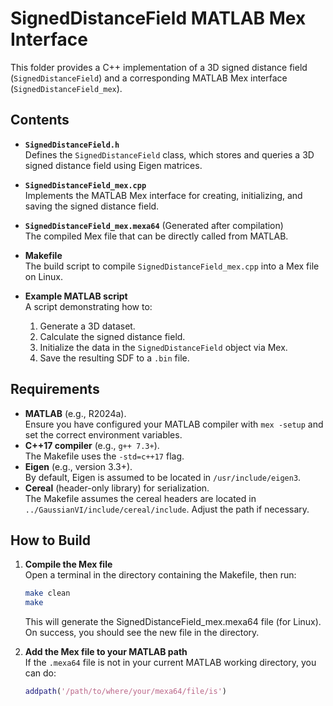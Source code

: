 # SignedDistanceField MATLAB Mex Interface

This folder provides a C++ implementation of a 3D signed distance field (`SignedDistanceField`) and a corresponding MATLAB Mex interface (`SignedDistanceField_mex`).

## Contents

- **`SignedDistanceField.h`**  
  Defines the `SignedDistanceField` class, which stores and queries a 3D signed distance field using Eigen matrices.

- **`SignedDistanceField_mex.cpp`**  
  Implements the MATLAB Mex interface for creating, initializing, and saving the signed distance field.

- **`SignedDistanceField_mex.mexa64`** (Generated after compilation)  
  The compiled Mex file that can be directly called from MATLAB.

- **Makefile**  
  The build script to compile `SignedDistanceField_mex.cpp` into a Mex file on Linux.

- **Example MATLAB script**  
  A script demonstrating how to:
  1. Generate a 3D dataset.
  2. Calculate the signed distance field.
  3. Initialize the data in the `SignedDistanceField` object via Mex.
  4. Save the resulting SDF to a `.bin` file.

## Requirements

- **MATLAB** (e.g., R2024a).  
  Ensure you have configured your MATLAB compiler with `mex -setup` and set the correct environment variables.
- **C++17 compiler** (e.g., `g++ 7.3+`).  
  The Makefile uses the `-std=c++17` flag.
- **Eigen** (e.g., version 3.3+).  
  By default, Eigen is assumed to be located in `/usr/include/eigen3`.
- **Cereal** (header-only library) for serialization.  
  The Makefile assumes the cereal headers are located in `../GaussianVI/include/cereal/include`. Adjust the path if necessary.

## How to Build

1. **Compile the Mex file**  
   Open a terminal in the directory containing the Makefile, then run:
   ```bash
   make clean
   make
   ```
   This will generate the SignedDistanceField_mex.mexa64 file (for Linux). On success, you should see the new file in the directory.

2. **Add the Mex file to your MATLAB path**  
   If the `.mexa64` file is not in your current MATLAB working directory, you can do:
   ```matlab
   addpath('/path/to/where/your/mexa64/file/is')
   ```


